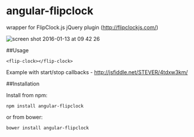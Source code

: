 # angular-flipclock
wrapper for FlipClock.js jQuery plugin (http://flipclockjs.com/)

![screen shot 2016-01-13 at 09 42 26](https://cloud.githubusercontent.com/assets/1526680/12289195/4d6b0d8c-b9da-11e5-9251-4eff8a0d09eb.png)

##Usage

    <flip-clock></flip-clock>


Example with start/stop callbacks - http://jsfiddle.net/STEVER/4tdxw3km/


##Installation

Install from npm: 

    npm install angular-flipclock

or from bower: 

    bower install angular-flipclock
